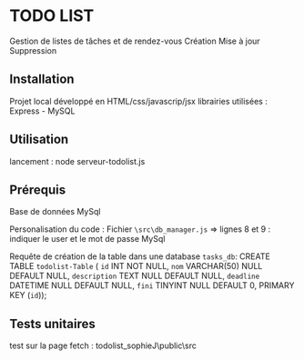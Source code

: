 # TODO LIST

Gestion de listes de tâches et de rendez-vous
    Création
    Mise à jour
    Suppression


## Installation

Projet local développé en HTML/css/javascrip/jsx
librairies utilisées : Express - MySQL


## Utilisation

lancement : node serveur-todolist.js


## Prérequis 

Base de données MySql

Personalisation du code :
Fichier `\src\db_manager.js`
  => lignes 8 et 9 : indiquer le user et le mot de passe MySql

Requête de création de la table dans une database `tasks_db`:
CREATE TABLE `todolist-Table` (
  `id` INT NOT NULL,
  `nom` VARCHAR(50) NULL DEFAULT NULL,
  `description` TEXT NULL DEFAULT NULL,
  `deadline` DATETIME NULL DEFAULT NULL,
  `fini` TINYINT NULL DEFAULT 0,
  PRIMARY KEY (`id`));


## Tests unitaires

test sur la page fetch :
    todolist_sophieJ\public\src
